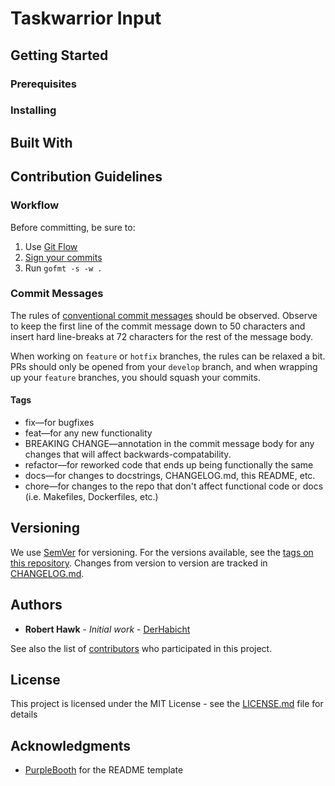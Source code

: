 # Taskwarrior Input

## Getting Started

### Prerequisites

### Installing

## Built With

## Contribution Guidelines

### Workflow
Before committing, be sure to:
1. Use [Git Flow](https://www.atlassian.com/git/tutorials/comparing-workflows/gitflow-workflow)
2. [Sign your commits](https://git-scm.com/book/ms/v2/Git-Tools-Signing-Your-Work)
3. Run `gofmt -s -w .`

### Commit Messages
The rules of [conventional commit messages](https://www.conventionalcommits.org/en/v1.0.0-beta.2/) should be observed.
Observe to keep the first line of the commit message down to 50 characters and insert hard line-breaks at 72 characters
for the rest of the message body.

When working on `feature` or `hotfix` branches, the rules can be relaxed a bit. PRs should only be opened from your
`develop` branch, and when wrapping up your `feature` branches, you should squash your commits.

#### Tags
- fix&mdash;for bugfixes
- feat&mdash;for any new functionality
- BREAKING CHANGE&mdash;annotation in the commit message body for any changes that will affect backwards-compatability.
- refactor&mdash;for reworked code that ends up being functionally the same
- docs&mdash;for changes to docstrings, CHANGELOG.md, this README, etc.
- chore&mdash;for changes to the repo that don't affect functional code or
  docs (i.e. Makefiles, Dockerfiles, etc.)

## Versioning
We use [SemVer](http://semver.org/) for versioning. For the versions available, see the [tags on this repository](https://github.com/your/project/tags).
Changes from version to version are tracked in [CHANGELOG.md](CHANGELOG.md).

## Authors

* **Robert Hawk** - *Initial work* - [DerHabicht](https://github.com/DerHabicht)

See also the list of [contributors](https://github.com/weblair/deploy/contributors) who participated in this project.

## License

This project is licensed under the MIT License - see the [LICENSE.md](LICENSE.md) file for details

## Acknowledgments

* [PurpleBooth](https://github.com/PurpleBooth) for the README template
